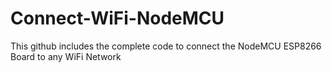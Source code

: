 # Connect-WiFi-NodeMCU
This github includes the complete code to connect the NodeMCU ESP8266 Board to any WiFi Network
